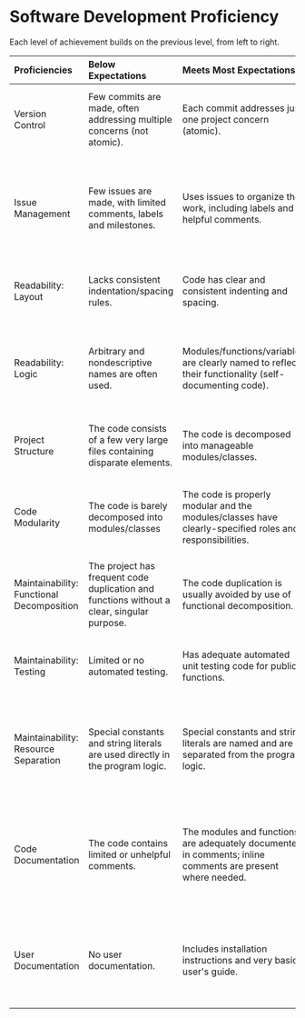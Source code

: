 # Software Development Proficiency

Each level of achievement builds on the previous level, from left to right.

| Proficiencies   | Below Expectations       | Meets Most Expectations        | Exceeds Expectations       |
| :---			  | :-- 					 | :-- 						      | :-- 					   |
| Version Control | Few commits are made, often addressing multiple concerns (not atomic). | Each commit addresses just one project concern (atomic). | Each commit message succinctly describes the purpose of the commit. |
| Issue Management | Few issues are made, with limited comments, labels and milestones. | Uses issues to organize the work, including labels and helpful comments. | Issues are linked to commits via the commit messages, and milestones are used to further organize the work. |
| Readability: Layout | Lacks consistent indentation/spacing rules. | Code has clear and consistent indenting and spacing. | An automatic code linter is configured and used successfully. |
| Readability: Logic  | Arbitrary and nondescriptive names are often used. | Modules/functions/variables are clearly named to reflect their functionality (self-documenting code). |  Uses consistent logic patterns to make the control flow clear; avoids poor syntactic constructs. |
| Project Structure     | The code consists of a few very large files containing disparate elements. | The code is decomposed into manageable modules/classes. | The project as a whole is organized in a sensible file structure. |
| Code Modularity | The code is barely decomposed into modules/classes | The code is properly modular and the modules/classes have clearly-specified roles and responsibilities. | The inter-module interactions and module interaces are clearly specified. |
| Maintainability: Functional Decomposition | The project has frequent code duplication and functions without a clear, singular purpose. | The code duplication is usually avoided by use of functional decomposition. | Each function has a clear, singular purpose. |
| Maintainability: Testing | Limited or no automated testing. | Has adequate automated unit testing code for public functions. | Has exemplary unit tests as well as automated integration testing. |
| Maintainability: Resource Separation | Special constants and string literals are used directly in the program logic. | Special constants and string literals are named and are separated from the program logic. | Data resources are stored in a suitable data format and separated from the business logic of the project. |
| Code Documentation | The code contains limited or unhelpful comments. | The modules and functions are adequately documented in comments; inline comments are present where needed. | Module and function documenting comments are comprehensive and follow the documentation standard for the given language. |
| User Documentation | No user documentation. | Includes installation instructions and very basic user's guide. | Includes an extensive user's guide in an appropriately sharable form (e.g., webpage). |


